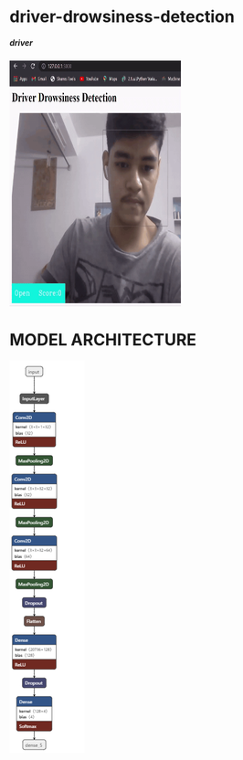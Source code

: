 # driver-drowsiness-detection
##### driver

<img src="latest.gif" width="300" height="430">

# MODEL ARCHITECTURE
![](images-gifs/new_model.jpg.png)

